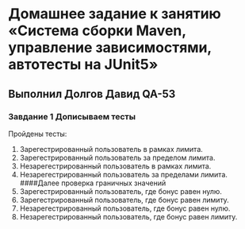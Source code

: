 # Домашнее задание к занятию «Система сборки Maven, управление зависимостями, автотесты на JUnit5»
## Выполнил Долгов Давид QA-53
### Завдание 1  Дописываем тесты

Пройдены тесты:
  1. Зарегестрированный пользователь в рамках лимита.
  2. Зарегестрированный пользователь за пределом лимита.
  3. Незарегестрированный пользователь в рамках лимита.
  4. Незарегестрированный пользователь за пределами лимита.
  ####Далее проверка граничных значений
  5. Зарегестрированный пользователь, где бонус равен нулю.
  6. Зарегестрированный пользователь, где бонус равен лимиту.
  7. Незарегестрированный пользователь, где бонус равен нулю.
  8. Незарегестрированный пользователь, где бонус равен лимиту.
